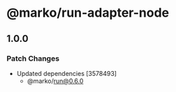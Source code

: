 # @marko/run-adapter-node

## 1.0.0

### Patch Changes

- Updated dependencies [3578493]
  - @marko/run@0.6.0
